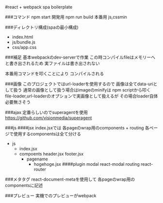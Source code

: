 #react + webpack spa boilerplate

###コマンド
npm start 開発用
npm run build 本番用 js,cssmin 

###ディレクトリ構成(spaの最小構成)
- index.html
- js/bundle.js
- css/app.css

###補足
基本webpackのdev-serverで作業
この時コンパイルfileはメモリーへと書き出されるため
実ファイルは書き出されない

本番用コマンドを叩くことにより
コンパイルされる

###画像
このプロジェクトではurl-loaderを使用するので
画像は全てdata-uriとして扱う
通常の画像として扱う場合はimageのminifyは
npm scriptから叩く
file-loader,url-loaderのオプションで実画像として扱えるが
その場合loader自体必要無さそう

###ajax
定番らしいのでsuperagentを使用
https://github.com/visionmedia/superagent


###js
####jsx
index.jsxでは
各pageのwrap用のcomponents + routing
各ページで使用するcomponentsは全て分ける

- js
    - index.jsx
    - compoents
        header.jsx
        footer.jsx
        - pagename
            - hogehoge.jsx
####plugin
modal react-modal
routing react-router

###メタタグ
react-document-metaを使用して
各pageのwrap用のcomponentsに記述

###プレビュー
実機でのプレビューがwebpack